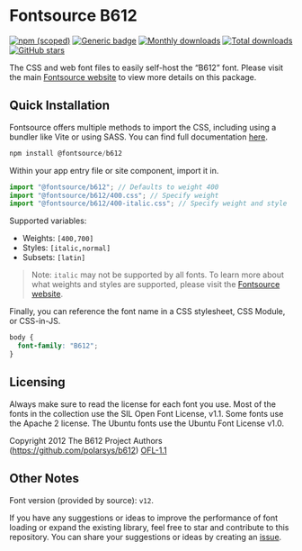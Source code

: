 # Fontsource B612

[![npm (scoped)](https://img.shields.io/npm/v/@fontsource/b612?color=brightgreen)](https://www.npmjs.com/package/@fontsource/b612) [![Generic badge](https://img.shields.io/badge/fontsource-passing-brightgreen)](https://github.com/fontsource/fontsource) [![Monthly downloads](https://badgen.net/npm/dm/@fontsource/b612)](https://github.com/fontsource/fontsource) [![Total downloads](https://badgen.net/npm/dt/@fontsource/b612)](https://github.com/fontsource/fontsource) [![GitHub stars](https://img.shields.io/github/stars/fontsource/fontsource.svg?style=social&label=Star)](https://github.com/fontsource/fontsource/stargazers)

The CSS and web font files to easily self-host the “B612” font. Please visit the main [Fontsource website](https://fontsource.org/fonts/b612) to view more details on this package.

## Quick Installation

Fontsource offers multiple methods to import the CSS, including using a bundler like Vite or using SASS. You can find full documentation [here](https://fontsource.org/docs/getting-started/introduction).

```javascript
npm install @fontsource/b612
```

Within your app entry file or site component, import it in.

```javascript
import "@fontsource/b612"; // Defaults to weight 400
import "@fontsource/b612/400.css"; // Specify weight
import "@fontsource/b612/400-italic.css"; // Specify weight and style
```

Supported variables:
- Weights: `[400,700]`
- Styles: `[italic,normal]`
- Subsets: `[latin]`

> Note: `italic` may not be supported by all fonts. To learn more about what weights and styles are supported, please visit the [Fontsource website](https://fontsource.org/fonts/b612).

Finally, you can reference the font name in a CSS stylesheet, CSS Module, or CSS-in-JS.

```css
body {
  font-family: "B612";
}
```

## Licensing
Always make sure to read the license for each font you use. Most of the fonts in the collection use the SIL Open Font License, v1.1. Some fonts use the Apache 2 license. The Ubuntu fonts use the Ubuntu Font License v1.0.

Copyright 2012 The B612 Project Authors (https://github.com/polarsys/b612)
[OFL-1.1](http://scripts.sil.org/OFL)

## Other Notes
Font version (provided by source): `v12`.

If you have any suggestions or ideas to improve the performance of font loading or expand the existing library, feel free to star and contribute to this repository. You can share your suggestions or ideas by creating an [issue](https://github.com/fontsource/fontsource/issues).